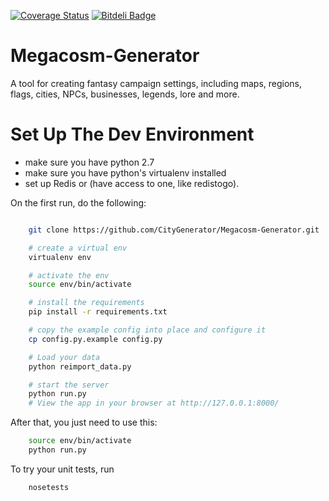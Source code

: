 [![Coverage Status](https://coveralls.io/repos/CityGenerator/Megacosm-Generator/badge.png?branch=develop)](https://coveralls.io/r/CityGenerator/Megacosm-Generator?branch=develop) 
[![Bitdeli Badge](https://d2weczhvl823v0.cloudfront.net/CityGenerator/megacosm-generator/trend.png)](https://bitdeli.com/free "Bitdeli Badge")

Megacosm-Generator
==================

A tool for creating fantasy campaign settings, including maps, regions, flags, cities, NPCs, businesses, legends, lore and more.

# Set Up The Dev Environment

* make sure you have python 2.7
* make sure you have python's virtualenv installed
* set up Redis or (have access to one, like redistogo).

On the first run, do the following:

```bash

    git clone https://github.com/CityGenerator/Megacosm-Generator.git

    # create a virtual env
    virtualenv env

    # activate the env
    source env/bin/activate

    # install the requirements
    pip install -r requirements.txt

    # copy the example config into place and configure it
    cp config.py.example config.py

    # Load your data
    python reimport_data.py

    # start the server
    python run.py
    # View the app in your browser at http://127.0.0.1:8000/
```

After that, you just need to use this:

```bash
    source env/bin/activate
    python run.py
```

To try your unit tests, run 

```bash
    nosetests
```

